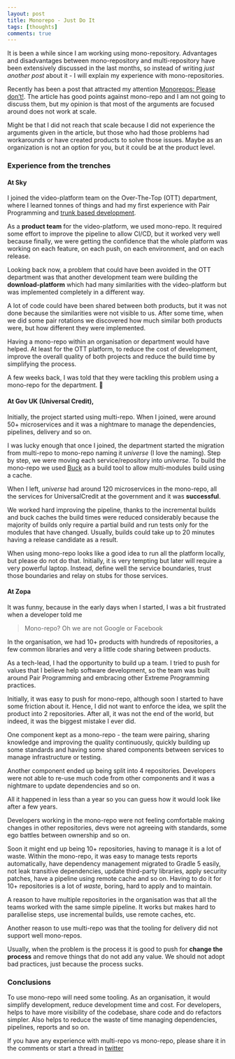 ```yaml
---
layout: post
title: Monorepo - Just Do It
tags: [thoughts]
comments: true
---
```


It is been a while since I am working using mono-repository. Advantages and disadvantages between mono-repository and multi-repository have been extensively discussed in the last months, so instead of writing *just another post* about it - I will explain my experience with mono-repositories.

Recently has been a post that attracted my attention [Monorepos: Please don’t!](https://medium.com/@mattklein123/monorepos-please-dont-e9a279be011b). 
The article has good points against mono-repo and I am not going to discuss them, but my opinion is that most of the arguments are focused around does not work at scale. 

Might be that I did not reach that scale because I did not experience the arguments given in the article, but those who had those problems had workarounds or have created products to solve those issues. Maybe as an organization is not an option for you, but it could be at the product level.
### Experience from the trenches

#### At **Sky** 

I joined the video-platform team on the Over-The-Top (OTT) department, where I learned tonnes of things and had my first experience with Pair Programming and [trunk based development](https://trunkbaseddevelopment.com/).

As a **product team** for the video-platform, we used mono-repo. It required some effort to improve the pipeline to allow CI/CD, but it worked very well because finally, we were getting the confidence that the whole platform was working on each feature, on each push, on each environment, and on each release.

Looking back now, a problem that could have been avoided in the OTT department was that another development team were building the **download-platform** which had many similarities with the video-platform but was implemented completely in a different way.

A lot of code could have been shared between both products, but it was not done because the similarities were not visible to us. 
After some time, when we did some pair rotations we discovered how much similar both products were, but how different they were implemented.

Having a mono-repo within an organisation or department would have helped. At least for the OTT platform, to reduce the cost of development, improve the overall quality of both projects and reduce the build time by simplifying the process.

A few weeks back, I was told that they were tackling this problem using a mono-repo for the department. :rocket:

#### At **Gov UK (Universal Credit)**, 

Initially, the project started using multi-repo. When I joined, were around 50+ microservices and it was a nightmare to manage the dependencies, pipelines, delivery and so on.

I was lucky enough that once I joined, the department started the migration from multi-repo to mono-repo naming it *universe* (I love the naming). 
Step by step, we were moving each service/repository into *universe*. To build the mono-repo we used [Buck](https://buckbuild.com) as a build tool to allow multi-modules build using a cache.

When I left, *universe* had around 120 microservices in the mono-repo, all the services for UniversalCredit at the government and it was **successful**.

We worked hard improving the pipeline, thanks to the incremental builds and buck caches the build times were reduced considerably because the majority of builds only require a partial build and run tests only for the modules that have changed. 
Usually, builds could take up to 20 minutes having a release candidate as a result.

When using mono-repo looks like a good idea to run all the platform locally, but please do not do that. Initially, it is very tempting but later will require a very powerful laptop. Instead, define well the service boundaries, trust those boundaries and relay on stubs for those services.
 
#### At Zopa

It was funny, because in the early days when I started, I was a bit frustrated when a developer told me
> Mono-repo? Oh we are not Google or Facebook

In the organisation, we had 10+ products with hundreds of repositories, a few common libraries and very a little code sharing between products. 
 
As a tech-lead, I had the opportunity to build up a team. I tried to push for values that I believe help software development, so the team was built around Pair Programming and embracing other Extreme Programming practices.

Initially, it was easy to push for mono-repo, although soon I started to have some friction about it. Hence, I did not want to enforce the idea, we split the product into 2 repositories. After all, it was not the end of the world, but indeed, it was the biggest mistake I ever did. 

One component kept as a mono-repo - the team were pairing, sharing knowledge and improving the quality continuously, quickly building up some standards and having some shared components between services to manage infrastructure or testing.

Another component ended up being split into 4 repositories. Developers were not able to re-use much code from other components and it was a nightmare to update dependencies and so on.

All it happened in less than a year so you can guess how it would look like after a few years. 

Developers working in the mono-repo were not feeling comfortable making changes in other repositories, devs were not agreeing with standards, some ego battles between ownership and so on.

Soon it might end up being 10+ repositories, having to manage it is a lot of waste. Within the mono-repo, it was easy to manage tests reports automatically, have dependency management migrated to Gradle 5 easily, not leak transitive dependencies, update third-party libraries, apply security patches, have a pipeline using remote cache and so on. Having to do it for 10+ repositories is a lot of *waste*, boring, hard to apply and to maintain.

A reason to have multiple repositories in the organisation was that all the teams worked with the same simple pipeline. It works but makes hard to parallelise steps, use incremental builds, use remote caches, etc. 

Another reason to use multi-repo was that the tooling for delivery did not support well mono-repos. 

Usually, when the problem is the process it is good to push for **change the process** 
and remove things that do not add any value. We should not adopt bad practices, 
just because the process sucks.

### Conclusions

To use mono-repo will need some tooling. As an organisation, it would simplify development, reduce development time and cost. 
For developers, helps to have more visibility of the codebase, share code and do refactors simpler.  Also helps to reduce the waste of time managing dependencies, pipelines, reports and so on.

If you have any experience with multi-repo vs mono-repo, please share it in the comments or start a thread in [twitter](https://twitter.com/jsalinaspolo)

